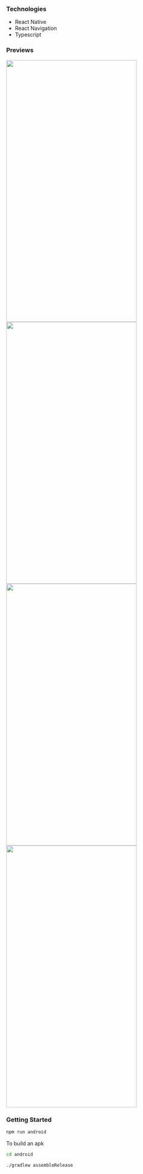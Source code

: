 ### Technologies
+ React Native
+ React Navigation
+ Typescript

### Previews
<img width=350 height=700 src="https://github.com/emirmorgan/react-native-shop-app/blob/master/screenshots/ss-1.png?raw=true" />
<img width=350 height=700 src="https://github.com/emirmorgan/react-native-shop-app/blob/master/screenshots/ss-2.png?raw=true" />
<img width=350 height=700 src="https://github.com/emirmorgan/react-native-shop-app/blob/master/screenshots/ss-3.png?raw=true" />
<img width=350 height=700 src="https://github.com/emirmorgan/react-native-shop-app/blob/master/screenshots/ss-4.png?raw=true" />

### Getting Started

```bash
npm run android
```

To build an apk
```bash
cd android

./gradlew assembleRelease
```
